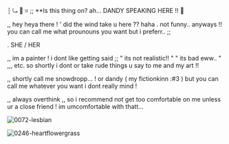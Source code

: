 ┆ ⤿ :love_letter: ⌗ ;; **Is this thing on? ah... DANDY SPEAKING HERE !! :white_flower:

,, hey heya there ! ' did the wind take u here ?? haha . not funny.. anyways !! you can call me what prounouns you want but i preferr.. ;;

. SHE / HER

,, im a painter ! i dont like getting said ;; " its not realistic!! " " its bad eww.. " ,,, etc. so shortly i dont or take rude things u say to me and my art !!

,, shortly call me snowdropp... ! or dandy ( my fictionkinn :#3 ) but you can call me whatever you want i dont really mind ! 

,, always overthink ,, so i recommend not get too comfortable on me unless ur a close friend ! im umcomfortable with thatt...

![0072-lesbian](https://github.com/user-attachments/assets/7b1a20af-7eef-4f23-b14b-491a6cdda09e)

![0246-heartflowergrass](https://github.com/user-attachments/assets/2f916154-001e-4957-8288-6a43e841bd7e)





